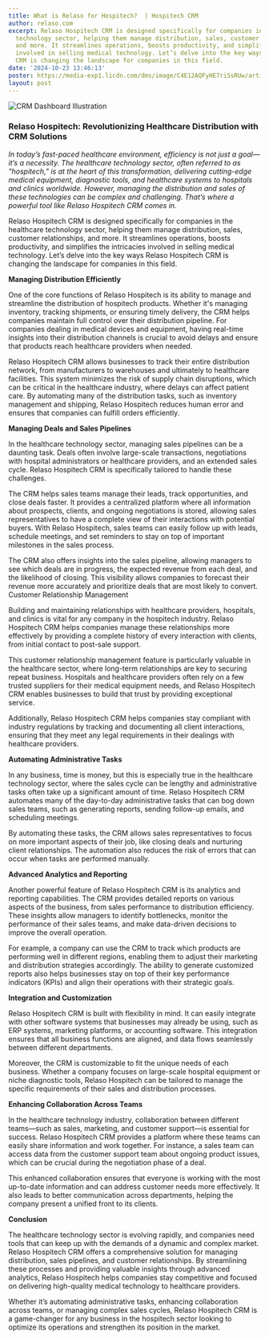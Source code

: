 ```yaml
---
title: What is Relaso for Hospitech?  | Hospitech CRM
author: relaso.com
excerpt: Relaso Hospitech CRM is designed specifically for companies in the healthcare
  technology sector, helping them manage distribution, sales, customer relationships,
  and more. It streamlines operations, boosts productivity, and simplifies the intricacies
  involved in selling medical technology. Let’s delve into the key ways Relaso Hospitech
  CRM is changing the landscape for companies in this field.
date: '2024-10-23 13:46:13'
poster: https://media-exp1.licdn.com/dms/image/C4E12AQFyHE7riSsRUw/article-cover_image-shrink_720_1280/0/1523026246245?e=2147483647&v=beta&t=aoPvVj3jTr_L76KsjsYoAzyOdLhhbsQwD2hbmojddfE
layout: post
---
```


![CRM Dashboard Illustration](https://media-exp1.licdn.com/dms/image/C4E12AQFyHE7riSsRUw/article-cover_image-shrink_720_1280/0/1523026246245?e=2147483647&v=beta&t=aoPvVj3jTr_L76KsjsYoAzyOdLhhbsQwD2hbmojddfE)

### Relaso Hospitech: Revolutionizing Healthcare Distribution with CRM Solutions

*In today’s fast-paced healthcare environment, efficiency is not just a goal—it’s a necessity. The healthcare technology sector, often referred to as "hospitech," is at the heart of this transformation, delivering cutting-edge medical equipment, diagnostic tools, and healthcare systems to hospitals and clinics worldwide. However, managing the distribution and sales of these technologies can be complex and challenging. That’s where a powerful tool like Relaso Hospitech CRM comes in.*

Relaso Hospitech CRM is designed specifically for companies in the healthcare technology sector, helping them manage distribution, sales, customer relationships, and more. It streamlines operations, boosts productivity, and simplifies the intricacies involved in selling medical technology. Let’s delve into the key ways Relaso Hospitech CRM is changing the landscape for companies in this field.

**Managing Distribution Efficiently**

One of the core functions of Relaso Hospitech is its ability to manage and streamline the distribution of hospitech products. Whether it's managing inventory, tracking shipments, or ensuring timely delivery, the CRM helps companies maintain full control over their distribution pipeline. For companies dealing in medical devices and equipment, having real-time insights into their distribution channels is crucial to avoid delays and ensure that products reach healthcare providers when needed.

Relaso Hospitech CRM allows businesses to track their entire distribution network, from manufacturers to warehouses and ultimately to healthcare facilities. This system minimizes the risk of supply chain disruptions, which can be critical in the healthcare industry, where delays can affect patient care. By automating many of the distribution tasks, such as inventory management and shipping, Relaso Hospitech reduces human error and ensures that companies can fulfill orders efficiently.

**Managing Deals and Sales Pipelines**

In the healthcare technology sector, managing sales pipelines can be a daunting task. Deals often involve large-scale transactions, negotiations with hospital administrators or healthcare providers, and an extended sales cycle. Relaso Hospitech CRM is specifically tailored to handle these challenges.

The CRM helps sales teams manage their leads, track opportunities, and close deals faster. It provides a centralized platform where all information about prospects, clients, and ongoing negotiations is stored, allowing sales representatives to have a complete view of their interactions with potential buyers. With Relaso Hospitech, sales teams can easily follow up with leads, schedule meetings, and set reminders to stay on top of important milestones in the sales process.

The CRM also offers insights into the sales pipeline, allowing managers to see which deals are in progress, the expected revenue from each deal, and the likelihood of closing. This visibility allows companies to forecast their revenue more accurately and prioritize deals that are most likely to convert.
Customer Relationship Management

Building and maintaining relationships with healthcare providers, hospitals, and clinics is vital for any company in the hospitech industry. Relaso Hospitech CRM helps companies manage these relationships more effectively by providing a complete history of every interaction with clients, from initial contact to post-sale support.

This customer relationship management feature is particularly valuable in the healthcare sector, where long-term relationships are key to securing repeat business. Hospitals and healthcare providers often rely on a few trusted suppliers for their medical equipment needs, and Relaso Hospitech CRM enables businesses to build that trust by providing exceptional service.

Additionally, Relaso Hospitech CRM helps companies stay compliant with industry regulations by tracking and documenting all client interactions, ensuring that they meet any legal requirements in their dealings with healthcare providers.

**Automating Administrative Tasks**

In any business, time is money, but this is especially true in the healthcare technology sector, where the sales cycle can be lengthy and administrative tasks often take up a significant amount of time. Relaso Hospitech CRM automates many of the day-to-day administrative tasks that can bog down sales teams, such as generating reports, sending follow-up emails, and scheduling meetings.

By automating these tasks, the CRM allows sales representatives to focus on more important aspects of their job, like closing deals and nurturing client relationships. The automation also reduces the risk of errors that can occur when tasks are performed manually.

**Advanced Analytics and Reporting**

Another powerful feature of Relaso Hospitech CRM is its analytics and reporting capabilities. The CRM provides detailed reports on various aspects of the business, from sales performance to distribution efficiency. These insights allow managers to identify bottlenecks, monitor the performance of their sales teams, and make data-driven decisions to improve the overall operation.

For example, a company can use the CRM to track which products are performing well in different regions, enabling them to adjust their marketing and distribution strategies accordingly. The ability to generate customized reports also helps businesses stay on top of their key performance indicators (KPIs) and align their operations with their strategic goals.

**Integration and Customization**

Relaso Hospitech CRM is built with flexibility in mind. It can easily integrate with other software systems that businesses may already be using, such as ERP systems, marketing platforms, or accounting software. This integration ensures that all business functions are aligned, and data flows seamlessly between different departments.

Moreover, the CRM is customizable to fit the unique needs of each business. Whether a company focuses on large-scale hospital equipment or niche diagnostic tools, Relaso Hospitech can be tailored to manage the specific requirements of their sales and distribution processes.

**Enhancing Collaboration Across Teams**

In the healthcare technology industry, collaboration between different teams—such as sales, marketing, and customer support—is essential for success. Relaso Hospitech CRM provides a platform where these teams can easily share information and work together. For instance, a sales team can access data from the customer support team about ongoing product issues, which can be crucial during the negotiation phase of a deal.

This enhanced collaboration ensures that everyone is working with the most up-to-date information and can address customer needs more effectively. It also leads to better communication across departments, helping the company present a unified front to its clients.

**Conclusion**

The healthcare technology sector is evolving rapidly, and companies need tools that can keep up with the demands of a dynamic and complex market. Relaso Hospitech CRM offers a comprehensive solution for managing distribution, sales pipelines, and customer relationships. By streamlining these processes and providing valuable insights through advanced analytics, Relaso Hospitech helps companies stay competitive and focused on delivering high-quality medical technology to healthcare providers.

Whether it’s automating administrative tasks, enhancing collaboration across teams, or managing complex sales cycles, Relaso Hospitech CRM is a game-changer for any business in the hospitech sector looking to optimize its operations and strengthen its position in the market.
